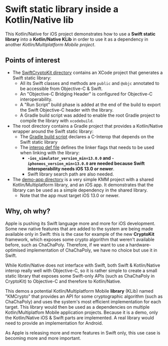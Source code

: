 # Swift static library inside a Kotlin/Native lib

This Kotlin/Native for iOS project demonstrates how to use a **Swift static library** into a **Kotlin/Native KLib** in order to use it as a dependency in another _Kotlin/Multiplatform Mobile project_.

## Points of interest

- The [SwiftCryptoKit directory](https://github.com/SalomonBrys/Demo-SwiftLib-in-KMMLib/tree/main/SwiftCryptoKit) contains an XCode project that generates a Swift static library:
    - All its Swift classes and methods are `public` and `@objc` annotated to be accessible from Objective-C & Swift.
    - An "Objective-C Bridging Header" is configured for Objective-C interoperability.
    - A "Run Script" build phase is added at the end of the build to export the Swift Objective-C header with the library.
    - A Gradle build script was added to enable the root Gradle project to compile the library with `xcodebuild`.
- The root directory contains a Gradle project that provides a Kotlin/Native wrapper around the Swift static library:
    - The [Gradle build script](https://github.com/SalomonBrys/Demo-SwiftLib-in-KMMLib/blob/main/build.gradle.kts) declares a C-Interop that depends on the Swift static library
    - The [interop def file](https://github.com/SalomonBrys/Demo-SwiftLib-in-KMMLib/blob/main/src/nativeInterop/cinterop/SwiftCryptoKit.def) defines the linker flags that needs to be used when linking with the library:
        - **`-ios_simulator_version_min=13.0.0` and `-iphoneos_version_min=13.0.0` are needed because Swift interoperability needs iOS 13.0 or newer**.
        - Swift library search path are also needed.
- The [demo-app directory](https://github.com/SalomonBrys/Demo-SwiftLib-in-KMMLib/tree/main/demo-app) is a very simple KMM project with a shared Kotlin/Multiplatform library, and an iOS app. It demonstrates that the library can be used as a simple dependency in the shared library.
    - Note that the app must target iOS 13.0 or newer.
    

## Why, oh why?

Apple is pushing its Swift language more and more for iOS development.
Some new native features that are added to the system are being made available only in Swift: this is the case for example of the new **CryptoKit** framework, which exposes some crypto algorithm that weren't available before, such as ChaChaPoly.
Therefore, if we want to use a hardware-optimised implementation of ChaChaPoly, we have no choice but use it in Swift.

While Kotlin/Native does not interface with Swift, both Swift & Kotlin/Native interop really well with Objective-C, so it is rather simple to create a small static library that exposes some Swift-only APIs (such as ChaChaPoly in CryptoKit) to Objective-C and therefore to Kotlin/Native.

This demos a potential Kotlin/Multiplatform Mobile **library** (KLib) named "KMCrypto" that provides an API for some cryptographic algorithm (such as ChaChaPoly) and uses the system's most efficient implementation for each target.
This library would then be used as a dependencies on multiple Kotlin/Multiplatfom Mobile application projects.
Because it is a demo, only the Kotlin/Native iOS & Swift parts are implemented.
A real library would need to provide an implementation for Android.

As Apple is releasing more and more features in Swift only, this use case is becoming more and more important.
